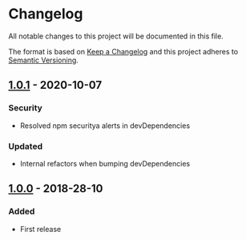 # Changelog
All notable changes to this project will be documented in this file.

The format is based on [Keep a Changelog]
and this project adheres to [Semantic Versioning].

## [1.0.1] - 2020-10-07
### Security
- Resolved npm securitya alerts in devDependencies

### Updated
- Internal refactors when bumping devDependencies

## [1.0.0] - 2018-28-10
### Added
- First release

[1.0.1]: https://github.com/JacobFischer/flat-html-helpers/releases/tag/v1.0.0
[1.0.0]: https://github.com/JacobFischer/flat-html-helpers/releases/tag/v1.0.0

[Keep a Changelog]: http://keepachangelog.com/en/1.0.0/
[Semantic Versioning]: http://semver.org/spec/v2.0.0.html
